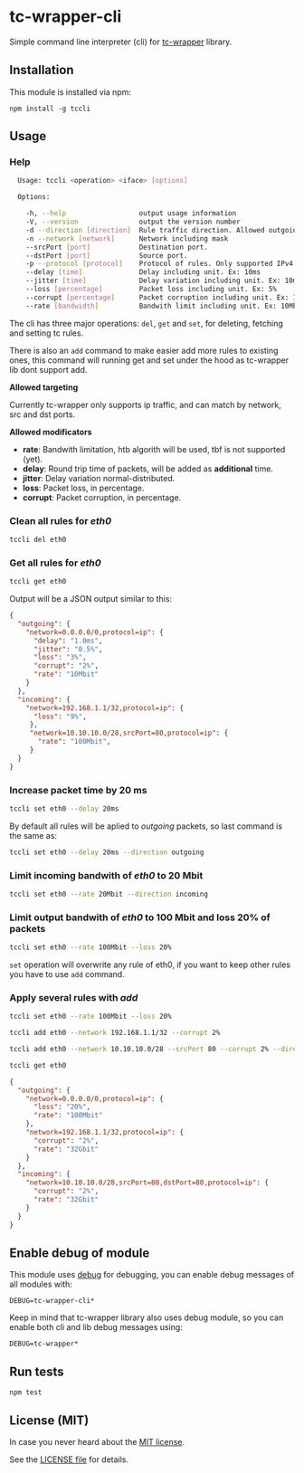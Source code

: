 # tc-wrapper-cli

Simple command line interpreter (cli) for [tc-wrapper](https://github.com/jvictorsoto/tc-wrapper) library.

## Installation

This module is installed via npm:

```
npm install -g tccli
```

## Usage

### Help
```sh
  Usage: tccli <operation> <iface> [options]

  Options:

    -h, --help                  output usage information
    -V, --version               output the version number
    -d --direction [direction]  Rule traffic direction. Allowed outgoing or incoming.
    -n --network [network]      Network including mask
    --srcPort [port]            Destination port.
    --dstPort [port]            Source port.
    -p --protocol [protocol]    Protocol of rules. Only supported IPv4 right now.
    --delay [time]              Delay including unit. Ex: 10ms
    --jitter [time]             Delay variation including unit. Ex: 10ms
    --loss [percentage]         Packet loss including unit. Ex: 5%
    --corrupt [percentage]      Packet corruption including unit. Ex: 1%
    --rate [bandwidth]          Bandwith limit including unit. Ex: 10Mbit
```

The cli has three major operations: ```del```, ```get``` and ```set```, for deleting, fetching and setting tc rules.

There is also an ```add``` command to make easier add more rules to existing ones, this command will running get and set under the hood as tc-wrapper lib dont support add.

**Allowed targeting**

Currently tc-wrapper only supports ip traffic, and can match by network, src and dst ports.

**Allowed modificators**

* **rate**: Bandwith limitation, htb algorith will be used, tbf is not supported (yet).
* **delay**: Round trip time of packets, will be added as **additional** time.
* **jitter**: Delay variation normal-distributed.
* **loss**: Packet loss, in percentage.
* **corrupt**: Packet corruption, in percentage.


### Clean all rules for *eth0*

``` sh
tccli del eth0
```

### Get all rules for *eth0*

``` sh
tccli get eth0
```

Output will be a JSON output similar to this:

```json
{
  "outgoing": {
    "network=0.0.0.0/0,protocol=ip": {
      "delay": "1.0ms",
      "jitter": "0.5%",
      "loss": "3%",
      "corrupt": "2%",
      "rate": "10Mbit"
    }
  },
  "incoming": {
    "network=192.168.1.1/32,protocol=ip": {
      "loss": "9%",
     },
     "network=10.10.10.0/28,srcPort=80,protocol=ip": {
       "rate": "100Mbit",
     }
  }
}

```

### Increase packet time by 20 ms

``` sh
tccli set eth0 --delay 20ms
```

By default all rules will be aplied to *outgoing* packets, so last command is the same as:

``` sh
tccli set eth0 --delay 20ms --direction outgoing
```

### Limit incoming bandwith of *eth0* to 20 Mbit

``` sh
tccli set eth0 --rate 20Mbit --direction incoming
```

### Limit output bandwith of *eth0* to 100 Mbit and loss 20% of packets

``` sh
tccli set eth0 --rate 100Mbit --loss 20%
```

```set``` operation will overwrite any rule of eth0, if you want to keep other rules you have to use ```add``` command.


### Apply several rules with *add*

``` sh
tccli set eth0 --rate 100Mbit --loss 20%
```

``` sh
tccli add eth0 --network 192.168.1.1/32 --corrupt 2%
```

``` sh
tccli add eth0 --network 10.10.10.0/28 --srcPort 80 --corrupt 2% --direction incoming
```

```sh
tccli get eth0
```

```json
{
  "outgoing": {
    "network=0.0.0.0/0,protocol=ip": {
      "loss": "20%",
      "rate": "100Mbit"
    },
    "network=192.168.1.1/32,protocol=ip": {
      "corrupt": "2%",
      "rate": "32Gbit"
    }
  },
  "incoming": {
    "network=10.10.10.0/28,srcPort=80,dstPort=80,protocol=ip": {
      "corrupt": "2%",
      "rate": "32Gbit"
    }
  }
}

```

## Enable debug of module

This module uses [debug](https://www.npmjs.com/package/debug) for debugging, you can enable debug messages of all modules with:

```
DEBUG=tc-wrapper-cli*
```

Keep in mind that tc-wrapper library also uses debug module, so you can enable both cli and lib debug messages using:
```
DEBUG=tc-wrapper*
```

## Run tests

```
npm test
```

## License (MIT)

In case you never heard about the [MIT license](http://en.wikipedia.org/wiki/MIT_license).

See the [LICENSE file](LICENSE) for details.